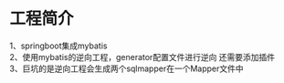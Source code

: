 # 工程简介

1、springboot集成mybatis\
2、使用mybatis的逆向工程，generator配置文件进行逆向 还需要添加插件\
3、巨坑的是逆向工程会生成两个sqlmapper在一个Mapper文件中
